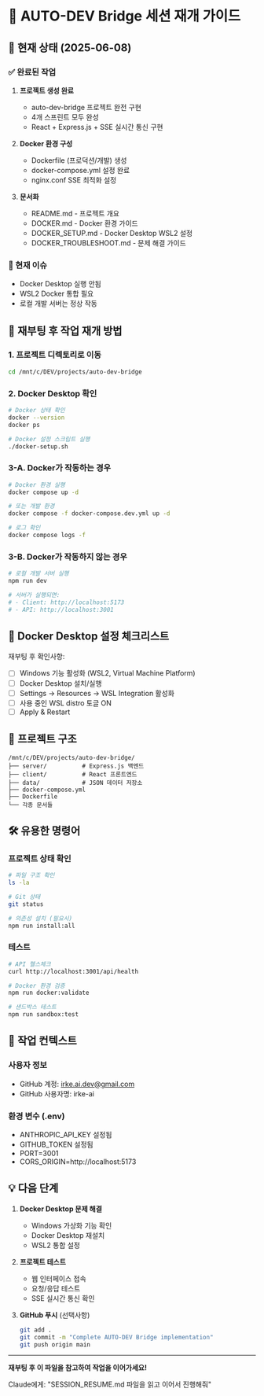 # 🔄 AUTO-DEV Bridge 세션 재개 가이드

## 📍 현재 상태 (2025-06-08)

### ✅ 완료된 작업
1. **프로젝트 생성 완료**
   - auto-dev-bridge 프로젝트 완전 구현
   - 4개 스프린트 모두 완성
   - React + Express.js + SSE 실시간 통신 구현

2. **Docker 환경 구성**
   - Dockerfile (프로덕션/개발) 생성
   - docker-compose.yml 설정 완료
   - nginx.conf SSE 최적화 설정

3. **문서화**
   - README.md - 프로젝트 개요
   - DOCKER.md - Docker 환경 가이드
   - DOCKER_SETUP.md - Docker Desktop WSL2 설정
   - DOCKER_TROUBLESHOOT.md - 문제 해결 가이드

### 🚨 현재 이슈
- Docker Desktop 실행 안됨
- WSL2 Docker 통합 필요
- 로컬 개발 서버는 정상 작동

## 🚀 재부팅 후 작업 재개 방법

### 1. 프로젝트 디렉토리로 이동
```bash
cd /mnt/c/DEV/projects/auto-dev-bridge
```

### 2. Docker Desktop 확인
```bash
# Docker 상태 확인
docker --version
docker ps

# Docker 설정 스크립트 실행
./docker-setup.sh
```

### 3-A. Docker가 작동하는 경우
```bash
# Docker 환경 실행
docker compose up -d

# 또는 개발 환경
docker compose -f docker-compose.dev.yml up -d

# 로그 확인
docker compose logs -f
```

### 3-B. Docker가 작동하지 않는 경우
```bash
# 로컬 개발 서버 실행
npm run dev

# 서버가 실행되면:
# - Client: http://localhost:5173
# - API: http://localhost:3001
```

## 🔧 Docker Desktop 설정 체크리스트

재부팅 후 확인사항:
- [ ] Windows 기능 활성화 (WSL2, Virtual Machine Platform)
- [ ] Docker Desktop 설치/실행
- [ ] Settings → Resources → WSL Integration 활성화
- [ ] 사용 중인 WSL distro 토글 ON
- [ ] Apply & Restart

## 📂 프로젝트 구조
```
/mnt/c/DEV/projects/auto-dev-bridge/
├── server/          # Express.js 백엔드
├── client/          # React 프론트엔드
├── data/            # JSON 데이터 저장소
├── docker-compose.yml
├── Dockerfile
└── 각종 문서들
```

## 🛠️ 유용한 명령어

### 프로젝트 상태 확인
```bash
# 파일 구조 확인
ls -la

# Git 상태
git status

# 의존성 설치 (필요시)
npm run install:all
```

### 테스트
```bash
# API 헬스체크
curl http://localhost:3001/api/health

# Docker 환경 검증
npm run docker:validate

# 샌드박스 테스트
npm run sandbox:test
```

## 📝 작업 컨텍스트

### 사용자 정보
- GitHub 계정: irke.ai.dev@gmail.com
- GitHub 사용자명: irke-ai

### 환경 변수 (.env)
- ANTHROPIC_API_KEY 설정됨
- GITHUB_TOKEN 설정됨
- PORT=3001
- CORS_ORIGIN=http://localhost:5173

## 💡 다음 단계

1. **Docker Desktop 문제 해결**
   - Windows 가상화 기능 확인
   - Docker Desktop 재설치
   - WSL2 통합 설정

2. **프로젝트 테스트**
   - 웹 인터페이스 접속
   - 요청/응답 테스트
   - SSE 실시간 통신 확인

3. **GitHub 푸시** (선택사항)
   ```bash
   git add .
   git commit -m "Complete AUTO-DEV Bridge implementation"
   git push origin main
   ```

---

**재부팅 후 이 파일을 참고하여 작업을 이어가세요!**

Claude에게: "SESSION_RESUME.md 파일을 읽고 이어서 진행해줘"